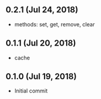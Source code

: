 ## 0.2.1 (Jul 24, 2018)

- methods: set, get, remove, clear

## 0.1.1 (Jul 20, 2018)

- cache

## 0.1.0 (Jul 19, 2018)

- Initial commit
